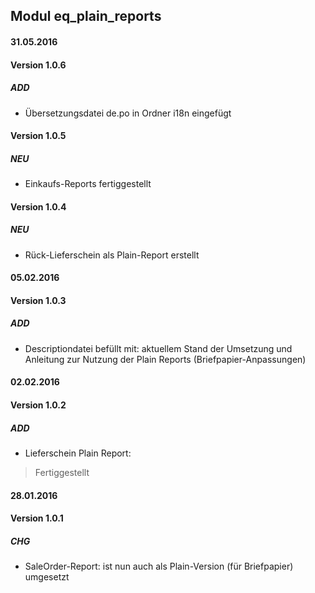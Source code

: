 ## Modul eq_plain_reports


#### 31.05.2016
#### Version 1.0.6
##### ADD
- Übersetzungsdatei de.po in Ordner i18n eingefügt


#### Version 1.0.5
##### NEU
- Einkaufs-Reports fertiggestellt


#### Version 1.0.4
##### NEU
- Rück-Lieferschein als Plain-Report erstellt

#### 05.02.2016
#### Version 1.0.3
##### ADD
- Descriptiondatei befüllt mit: aktuellem Stand der Umsetzung und Anleitung zur Nutzung der Plain Reports (Briefpapier-Anpassungen)

#### 02.02.2016
#### Version 1.0.2
##### ADD
- Lieferschein Plain Report:
> Fertiggestellt

#### 28.01.2016
#### Version 1.0.1
##### CHG
- SaleOrder-Report: ist nun auch als Plain-Version (für Briefpapier) umgesetzt

